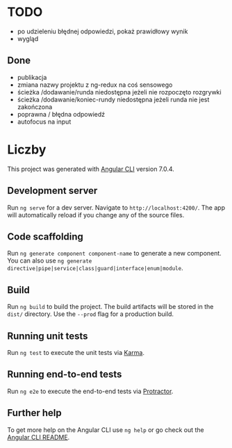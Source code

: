 # TODO

* po udzieleniu błędnej odpowiedzi, pokaż prawidłowy wynik
* wygląd

## Done
+ publikacja
+ zmiana nazwy projektu z ng-redux na coś sensowego
+ ścieżka /dodawanie/runda niedostępna jeżeli nie rozpoczęto rozgrywki
+ ścieżka /dodawanie/koniec-rundy niedostępna jeżeli runda nie jest zakończona
+ poprawna / błędna odpowiedź
+ autofocus na input

# Liczby

This project was generated with [Angular CLI](https://github.com/angular/angular-cli) version 7.0.4.

## Development server

Run `ng serve` for a dev server. Navigate to `http://localhost:4200/`. The app will automatically reload if you change any of the source files.

## Code scaffolding

Run `ng generate component component-name` to generate a new component. You can also use `ng generate directive|pipe|service|class|guard|interface|enum|module`.

## Build

Run `ng build` to build the project. The build artifacts will be stored in the `dist/` directory. Use the `--prod` flag for a production build.

## Running unit tests

Run `ng test` to execute the unit tests via [Karma](https://karma-runner.github.io).

## Running end-to-end tests

Run `ng e2e` to execute the end-to-end tests via [Protractor](http://www.protractortest.org/).

## Further help

To get more help on the Angular CLI use `ng help` or go check out the [Angular CLI README](https://github.com/angular/angular-cli/blob/master/README.md).
